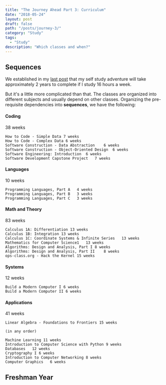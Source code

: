 ```yaml
---
title: "The Journey Ahead Part 3: Curriculum"
date: "2018-05-24"
layout: post
draft: false
path: "/posts/journey-3/"
category: "Study"
tags:
  - "Study"
description: "Which classes and when?"
---
```


## Sequences

We established in my [last post](/posts/journey-2/) that my self study adventure will take approximately 2 years to complete if I study 16 hours a week.

But it's a little more complicated than that. The classes are organized into different subjects and usually depend on other classes. Organizing the pre-requisite dependencies into __sequences__, we have the following:
#### Coding
38 weeks
```
How to Code - Simple Data 7 weeks
How to Code - Complex Data 6 weeks
Software Construction - Data Abstraction	6 weeks
Software Construction - Object-Oriented Design	6 weeks
Software Engineering: Introduction	6 weeks
Software Development Capstone Project	7 weeks
```
#### Languages
10 weeks
```
Programming Languages, Part A	4 weeks
Programming Languages, Part B	3 weeks
Programming Languages, Part C	3 weeks
```
#### Math and Theory
83 weeks
```
Calculus 1A: Differentiation 13 weeks
Calculus 1B: Integration 13 weeks
Calculus 1C: Coordinate Systems & Infinite Series	13 weeks
Mathematics for Computer Science1	13 weeks
Algorithms: Design and Analysis, Part I	8 weeks
Algorithms: Design and Analysis, Part II	8 weeks
ops-class.org - Hack the Kernel	15 weeks
```
#### Systems
12 weeks
```
Build a Modern Computer I 6 weeks
Build a Modern Computer II 6 weeks
```
#### Applications
41 weeks
```
Linear Algebra - Foundations to Frontiers 15 weeks

(in any order)

Machine Learning 11 weeks
Introduction to Computer Science with Python 9 weeks
Databases	12 weeks
Cryptography I 6 weeks
Introduction to Computer Networking	8 weeks
Computer Graphics	6 weeks
```

## Freshman Year
